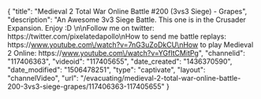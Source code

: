 {
    "title": "Medieval 2 Total War Online Battle #200 (3vs3 Siege) - Grapes",
    "description": "An Awesome 3v3 Siege Battle.  This one is in the Crusader Expansion.  Enjoy :D \n\nFollow me on twitter: https:\/\/twitter.com\/pixelatedapollo\nHow to send me battle replays: https:\/\/www.youtube.com\/watch?v=7nG3uZoDkCU\nHow to play Medieval 2 Online: https:\/\/www.youtube.com\/watch?v=YGfItCMitPg",
    "channelid": "117406363",
    "videoid": "117405655",
    "date_created": "1436370590",
    "date_modified": "1506478251",
    "type": "captivate",
    "layout": "channelVideo",
    "url": "\/evacuating\/medieval-2-total-war-online-battle-200-3vs3-siege-grapes\/117406363-117405655"
}